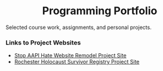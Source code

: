 <h1 align="center">Programming Portfolio</h1>
<p align="left">Selected course work, assignments, and personal projects.</p>
<h3>Links to Project Websites</h3>
  <ul>
    <li><a href="https://sites.google.com/u.rochester.edu/stopaapihate/home?authuser=1">Stop AAPI Hate Website Remodel Project Site</a></li>
    <li><a href="https://sites.google.com/u.rochester.edu/stopaapihate/home?authuser=1">Rochester Holocaust Survivor Registry Project Site</a></li>    
  </ul>

